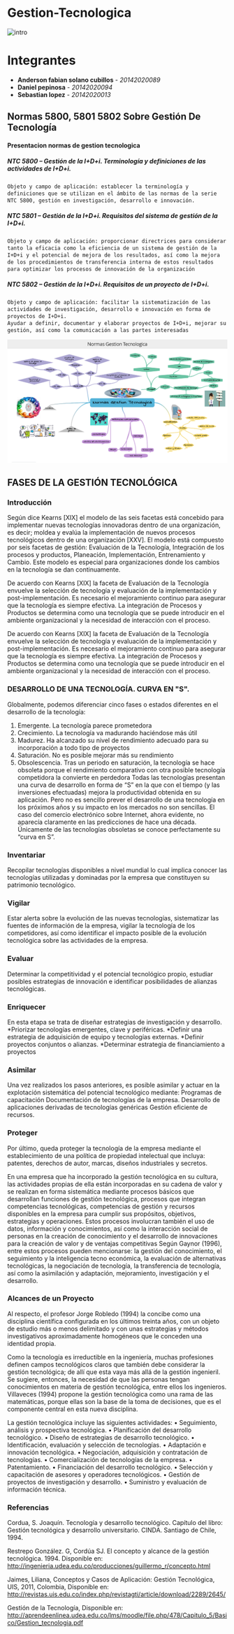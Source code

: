 # Gestion-Tecnologica
![intro](http://4.images.southparkstudios.com/images/shows/south-park/episode-thumbnails/season-16/south-park-s16e06-i-should-have-never-gone-ziplining_16x9.jpg?quality=0.8&grayscale=true)

# Integrantes
* **Anderson fabian solano cubillos** - *20142020089* 
* **Daniel pepinosa** - *20142020094* 
* **Sebastian lopez** - *20142020013* 

## Normas 5800, 5801 5802 Sobre Gestión De Tecnología

  #### Presentacion normas de gestion tecnologica
   ##### NTC 5800 – Gestión de la I+D+i. Terminología y definiciones de las actividades de I+D+i.
    Objeto y campo de aplicación: establecer la terminología y definiciones que se utilizan en el ámbito de las normas de la serie           NTC 5800, gestión en investigación, desarrollo e innovación.
   ##### NTC 5801 – Gestión de la I+D+i. Requisitos del sistema de gestión de la I+D+i.
    Objeto y campo de aplicación: proporcionar directrices para considerar tanto la eficacia como la eficiencia de un sistema de gestión de la I+D+i y el potencial de mejora de los resultados, así como la mejora de los procedimientos de transferencia interna de estos resultados para optimizar los procesos de innovación de la organización
   ##### NTC 5802 – Gestión de la I+D+i. Requisitos de un proyecto de I+D+i.
    Objeto y campo de aplicación: facilitar la sistematización de las actividades de investigación, desarrollo e innovación en forma de proyectos de I+D+i.
    Ayudar a definir, documentar y elaborar proyectos de I+D+i, mejorar su gestión, así como la comunicación a las partes interesadas
![mapa mental](https://raw.githubusercontent.com/afsolanoc95/Gestion-Tecnologica/master/mapa%20mental%20gestion%20tecnologica.png)

## FASES DE LA GESTIÓN TECNOLÓGICA 
  ### Introducción
Según dice Kearns [XIX] el modelo de las seis facetas está concebido para implementar nuevas tecnologías innovadoras dentro de una organización, es decir; moldea y evalúa la implementación de nuevos procesos tecnológicos dentro de una organización [XXV]. El modelo está compuesto por seis facetas de gestión: Evaluación de la Tecnología, Integración de los procesos y productos, Planeación, Implementación, Entrenamiento y Cambio. Este modelo es especial para organizaciones donde los cambios en la tecnología se dan continuamente.


De acuerdo con Kearns [XIX] la faceta de Evaluación de la Tecnología envuelve la selección de tecnología y evaluación de la implementación y post-implementación. Es necesario el mejoramiento continuo para asegurar que la tecnología es siempre efectiva. La integración de Procesos y Productos se determina como una tecnología que se puede introducir en el ambiente organizacional y la necesidad de interacción con el proceso.

De acuerdo con Kearns [XIX] la faceta de Evaluación de la Tecnología envuelve la selección de tecnología y evaluación de la implementación y post-implementación. Es necesario el mejoramiento continuo para asegurar que la tecnología es siempre efectiva. La integración de Procesos y Productos se determina como una tecnología que se puede introducir en el ambiente organizacional y la necesidad de interacción con el proceso.
  ### DESARROLLO DE UNA TECNOLOGÍA. CURVA EN "S".
  Globalmente, podemos diferenciar cinco fases o estados diferentes en el desarrollo de la tecnología: 
1. Emergente. La tecnología parece prometedora 
2. Crecimiento. La tecnología va madurando haciéndose más útil 
3. Madurez. Ha alcanzado su nivel de rendimiento adecuado para su incorporación a todo tipo de proyectos 
4. Saturación. No es posible mejorar más su rendimiento 
5. Obsolescencia. Tras un periodo en saturación, la tecnología se hace obsoleta porque el rendimiento comparativo con otra posible tecnología competidora la convierte en perdedora
Todas las tecnologías presentan una curva de desarrollo en forma de “S” en la que con el tiempo (y las inversiones efectuadas) mejora la productividad obtenida en su aplicación. Pero no es sencillo prever el desarrollo de una tecnología en los próximos años y su impacto en los mercados no son sencillas. El caso del comercio electrónico sobre Internet, ahora evidente, no aparecía claramente en las predicciones de hace una década. Únicamente de las tecnologías obsoletas se conoce perfectamente su “curva en S”.

  ### Inventariar

Recopilar tecnologías disponibles a nivel mundial lo cual implica conocer las tecnologías utilizadas y dominadas por la empresa que constituyen su patrimonio tecnológico.

  ### Vigilar

Estar alerta sobre la evolución de las nuevas tecnologías, sistematizar las fuentes de información de la empresa, vigilar la tecnología de los competidores, así como identificar el impacto posible de la evolución tecnológica sobre las actividades de la empresa.

  ### Evaluar

Determinar la competitividad y el potencial tecnológico propio, estudiar posibles estrategias de innovación e identificar posibilidades de alianzas tecnológicas.

  ### Enriquecer

En esta etapa se trata de diseñar estrategias de investigación y desarrollo. *Priorizar tecnologías emergentes, clave y periféricas. *Definir una estrategia de adquisición de equipo y tecnologías externas. *Definir proyectos conjuntos o alianzas. *Determinar estrategia de financiamiento a proyectos

  ### Asimilar

Una vez realizados los pasos anteriores, es posible asimilar y actuar en la explotación sistemática del potencial tecnológico mediante: Programas de capacitación Documentación de tecnologías de la empresa. Desarrollo de aplicaciones derivadas de tecnologías genéricas Gestión eficiente de recursos.

  ### Proteger

Por último, queda proteger la tecnología de la empresa mediante el establecimiento de una política de propiedad intelectual que incluya: patentes, derechos de autor, marcas, diseños industriales y secretos.

En una empresa que ha incorporado la gestión tecnológica en su cultura, las actividades propias de ella están incorporadas en su cadena de valor y se realizan en forma sistemática mediante procesos básicos que desarrollan funciones de gestión tecnológica, procesos que integran competencias tecnológicas, competencias de gestión y recursos disponibles en la empresa para cumplir sus propósitos, objetivos, estrategias y operaciones. Estos procesos involucran también el uso de datos, información y conocimientos, así como la interacción social de personas en la creación de conocimiento y el desarrollo de innovaciones para la creación de valor y de ventajas competitivas Según Gaynor (1996), entre estos procesos pueden mencionarse: la gestión del conocimiento, el seguimiento y la inteligencia tecno económica, la evaluación de alternativas tecnológicas, la negociación de tecnología, la transferencia de tecnología, así como la asimilación y adaptación, mejoramiento, investigación y el desarrollo.

  ### Alcances de un Proyecto

Al respecto, el profesor Jorge Robledo (1994) la concibe como una disciplina científica configurada en los últimos treinta años, con un objeto de estudio más o menos delimitado y con unas estrategias y métodos investigativos aproximadamente homogéneos que le conceden una identidad propia.

Como la tecnología es irreductible en la ingeniería, muchas profesiones definen campos tecnológicos claros que también debe considerar la gestión tecnológica; de allí que esta vaya más allá de la gestión ingenieril. Se sugiere, entonces, la necesidad de que las personas tengan conocimientos en materia de gestión tecnológica, entre ellos los ingenieros. Villaveces (1994) propone la gestión tecnológica como una rama de las matemáticas, porque ellas son la base de la toma de decisiones, que es el componente central en esta nueva disciplina.

La gestión tecnológica incluye las siguientes actividades:
•	Seguimiento, análisis y prospectiva tecnológica.
•	Planificación del desarrollo tecnológico.
•	Diseño de estrategias de desarrollo tecnológico.
•	Identificación, evaluación y selección de tecnologías.
•	Adaptación e innovación tecnológica.
•	Negociación, adquisición y contratación de tecnologías.
•	Comercialización de tecnologías de la empresa.
•	Patentamiento.
•	Financiación del desarrollo tecnológico.
•	Selección y capacitación de asesores y operadores tecnológicos.
•	Gestión de proyectos de investigación y desarrollo.
•	Suministro y evaluación de información técnica.



 ### Referencias
 
Cordua, S. Joaquín. Tecnología y desarrollo tecnológico. Capítulo del libro: Gestión tecnológica y desarrollo universitario. CINDA. Santiago de Chile, 1994.

Restrepo González. G, Cordúa SJ. El concepto y alcance de la gestión tecnológica. 1994. Disponible en: http://ingenieria.udea.edu.co/producciones/guillermo_r/concepto.html

Jaimes, Liliana, Conceptos y Casos de Aplicación: Gestión Tecnológica, UIS, 2011, Colombia, Disponible en: http://revistas.uis.edu.co/index.php/revistagti/article/download/2289/2645/

Gestión de la Tecnología, Disponible en: http://aprendeenlinea.udea.edu.co/lms/moodle/file.php/478/Capitulo_5/Basico/Gestion_tecnologia.pdf
